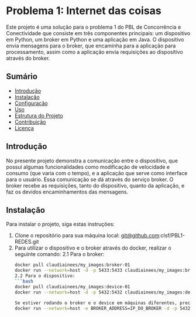 # Problema 1: Internet das coisas

Este projeto é uma solução para o problema 1 do PBL de Concorrência e Conectividade que consiste em três componentes principais: um dispositivo em Python, um broker em Python e uma aplicação em Java. O dispositivo envia mensagens para o broker, que encaminha para a aplicação para processamento, assim como a aplicação envia requisições ao dispositivo através do broker.

## Sumário
- [Introdução](#introdução)
- [Instalação](#instalação)
- [Configuração](#configuração)
- [Uso](#uso)
- [Estrutura do Projeto](#estrutura-do-projeto)
- [Contribuição](#contribuição)
- [Licença](#licença)

## Introdução
No presente projeto demonstra a comunicação entre o dispositivo, que possui algumas funcionalidades como modificação de velocidade e consumo (que varia com o tempo), e a aplicação que serve como interface para o usuário. Essa comunicação se dá através do serviço broker. O broker recebe as requisições, tanto do dispositivo, quanto da aplicação, e faz os devidos encaminhamentos das mensagens. 

## Instalação
Para instalar o projeto, siga estas instruções:

1. Clone o repositório para sua máquina local:
   git@github.com:clsf/PBL1-REDES.git
2. Para utilizar o dispositivo e o broker através do docker, realizar o seguinte comando:
   2.1 Para o broker:
      ```bash
      docker pull claudiainees/my_images:broker-01
      docker run --network=host -d -p 5433:5433 claudiainees/my_images:broker-01
   2.2 Para o dispositivo:
      ```bash
      docker pull claudiainees/my_images:device-01
      docker run --network=host -d -p 5432:5432 claudiainees/my_images:device-01

      Se estiver rodando o broker e o device em máquinas diferentes, precisará informar o IP do broker ao utilizar o comando docker run:
      docker run --network=host -e BROKER_ADDRESS=IP_DO_BROKER -d -p 5432:5432 claudiainees/my_images:device-01



